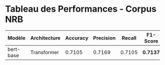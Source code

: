 # Tableau des Performances - Corpus NRB

| Modèle | Architecture | Accuracy | Precision | Recall | F1-Score |
|--------|--------------|----------|-----------|--------|----------|
| bert-base | Transformer | 0.7105 | 0.7169 | 0.7105 | **0.7137** |
